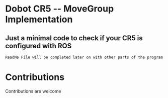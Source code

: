 # Dobot CR5 -- MoveGroup Implementation

## Just a minimal code to check if your CR5 is configured with ROS
`ReadMe File will be completed later on with other parts of the program`


# Contributions

Contributions are welcome
